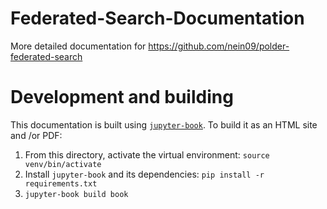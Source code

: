 # Federated-Search-Documentation
More detailed documentation for https://github.com/nein09/polder-federated-search

# Development and building
This documentation is built using [`jupyter-book`](https://jupyterbook.org). To build it as an HTML site and /or PDF:

1. From this directory, activate the virtual environment: `source venv/bin/activate`
1. Install `jupyter-book` and its dependencies: `pip install -r requirements.txt`
1. `jupyter-book build book`
